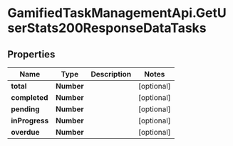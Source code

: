 # GamifiedTaskManagementApi.GetUserStats200ResponseDataTasks

## Properties

Name | Type | Description | Notes
------------ | ------------- | ------------- | -------------
**total** | **Number** |  | [optional] 
**completed** | **Number** |  | [optional] 
**pending** | **Number** |  | [optional] 
**inProgress** | **Number** |  | [optional] 
**overdue** | **Number** |  | [optional] 


